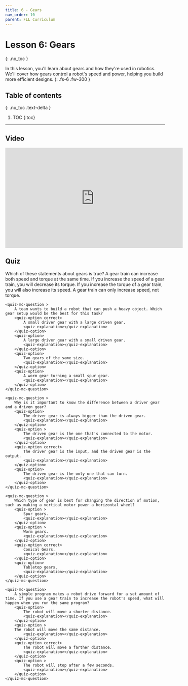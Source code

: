 ```yaml
---
title: 6 - Gears
nav_order: 10
parent: FLL Curriculum
---
```


# Lesson 6: Gears
{: .no_toc }

In this lesson, you'll learn about gears and how they're used in robotics. We'll cover how gears control a robot's speed and power, helping you build more efficient designs.
{: .fs-6 .fw-300 }

## Table of contents
{: .no_toc .text-delta }

1. TOC
{:toc}

---

## Video
<iframe width="560" height="315" src="https://www.youtube.com/embed/ErDj8myI_Tg?si=s1CXRpumwxveoNae" title="YouTube video player" frameborder="0" allow="accelerometer; autoplay; clipboard-write; encrypted-media; gyroscope; picture-in-picture; web-share" referrerpolicy="strict-origin-when-cross-origin" allowfullscreen></iframe>


## Quiz
<content-quiz>
    <quiz-mc-question >
        Which of these statements about gears is true?
        <quiz-option>
            A gear train can increase both speed and torque at the same time.
            <quiz-explanation></quiz-explanation>
        </quiz-option>
        <quiz-option correct>
            If you increase the speed of a gear train, you will decrease its torque.
            <quiz-explanation></quiz-explanation>
        </quiz-option>
        <quiz-option >
            If you increase the torque of a gear train, you will also increase its speed.
            <quiz-explanation></quiz-explanation>
        </quiz-option>
        <quiz-option>
            A gear train can only increase speed, not torque.
            <quiz-explanation></quiz-explanation>
        </quiz-option>
    </quiz-mc-question>

    <quiz-mc-question >
        A team wants to build a robot that can push a heavy object. Which gear setup would be the best for this task?
        <quiz-option correct>
            A small driver gear with a large driven gear.
            <quiz-explanation></quiz-explanation>
        </quiz-option>
        <quiz-option>
            A large driver gear with a small driven gear.
            <quiz-explanation></quiz-explanation>
        </quiz-option>
        <quiz-option>
            Two gears of the same size.
            <quiz-explanation></quiz-explanation>
        </quiz-option>
        <quiz-option>
            A worm gear turning a small spur gear.
            <quiz-explanation></quiz-explanation>
        </quiz-option>
    </quiz-mc-question>

    <quiz-mc-question >
        Why is it important to know the difference between a driver gear and a driven gear?
        <quiz-option>
            The driver gear is always bigger than the driven gear.
            <quiz-explanation></quiz-explanation>
        </quiz-option>
        <quiz-option >
            The driven gear is the one that's connected to the motor.
            <quiz-explanation></quiz-explanation>
        </quiz-option>
        <quiz-option correct>
            The driver gear is the input, and the driven gear is the output.
            <quiz-explanation></quiz-explanation>
        </quiz-option>
        <quiz-option>
            The driven gear is the only one that can turn.
            <quiz-explanation></quiz-explanation>
        </quiz-option>
    </quiz-mc-question>

    <quiz-mc-question >
        Which type of gear is best for changing the direction of motion, such as making a vertical motor power a horizontal wheel?
        <quiz-option >
            Spur gears.
            <quiz-explanation></quiz-explanation>
        </quiz-option>
        <quiz-option > 
            Worm gears.
            <quiz-explanation></quiz-explanation>
        </quiz-option>
        <quiz-option correct>
            Conical Gears.
            <quiz-explanation></quiz-explanation>
        </quiz-option>
        <quiz-option>
            Tabletop gears.
            <quiz-explanation></quiz-explanation>
        </quiz-option>
    </quiz-mc-question>

    <quiz-mc-question>
        A simple program makes a robot drive forward for a set amount of time. If you use a gear train to increase the robot's speed, what will happen when you run the same program?
        <quiz-option>
            The robot will move a shorter distance.
            <quiz-explanation></quiz-explanation>
        </quiz-option>
        <quiz-option >
        The robot will move the same distance.  
            <quiz-explanation></quiz-explanation>
        </quiz-option>
        <quiz-option correct>
            The robot will move a farther distance.
            <quiz-explanation></quiz-explanation>
        </quiz-option>
        <quiz-option >
            The robot will stop after a few seconds.
            <quiz-explanation></quiz-explanation>
        </quiz-option>
    </quiz-mc-question>
</content-quiz>